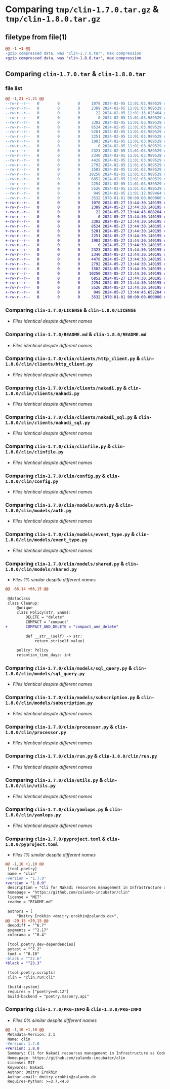 # Comparing `tmp/clin-1.7.0.tar.gz` & `tmp/clin-1.8.0.tar.gz`

## filetype from file(1)

```diff
@@ -1 +1 @@
-gzip compressed data, was "clin-1.7.0.tar", max compression
+gzip compressed data, was "clin-1.8.0.tar", max compression
```

## Comparing `clin-1.7.0.tar` & `clin-1.8.0.tar`

### file list

```diff
@@ -1,21 +1,21 @@
--rw-r--r--   0        0        0     1078 2024-02-05 11:01:03.989529 clin-1.7.0/LICENSE
--rw-r--r--   0        0        0     2389 2024-02-05 11:01:03.989529 clin-1.7.0/README.md
--rw-r--r--   0        0        0       22 2024-02-05 11:01:13.025464 clin-1.7.0/clin/__init__.py
--rw-r--r--   0        0        0        0 2024-02-05 11:01:03.989529 clin-1.7.0/clin/clients/__init__.py
--rw-r--r--   0        0        0     3302 2024-02-05 11:01:03.989529 clin-1.7.0/clin/clients/http_client.py
--rw-r--r--   0        0        0     8524 2024-02-05 11:01:03.989529 clin-1.7.0/clin/clients/nakadi.py
--rw-r--r--   0        0        0     5201 2024-02-05 11:01:03.989529 clin-1.7.0/clin/clients/nakadi_sql.py
--rw-r--r--   0        0        0     2251 2024-02-05 11:01:03.989529 clin-1.7.0/clin/clinfile.py
--rw-r--r--   0        0        0     1903 2024-02-05 11:01:03.989529 clin-1.7.0/clin/config.py
--rw-r--r--   0        0        0        0 2024-02-05 11:01:03.989529 clin-1.7.0/clin/models/__init__.py
--rw-r--r--   0        0        0     2323 2024-02-05 11:01:03.989529 clin-1.7.0/clin/models/auth.py
--rw-r--r--   0        0        0     2340 2024-02-05 11:01:03.989529 clin-1.7.0/clin/models/event_type.py
--rw-r--r--   0        0        0     4428 2024-02-05 11:01:03.989529 clin-1.7.0/clin/models/shared.py
--rw-r--r--   0        0        0     2792 2024-02-05 11:01:03.989529 clin-1.7.0/clin/models/sql_query.py
--rw-r--r--   0        0        0     1502 2024-02-05 11:01:03.989529 clin-1.7.0/clin/models/subscription.py
--rw-r--r--   0        0        0    10250 2024-02-05 11:01:03.989529 clin-1.7.0/clin/processor.py
--rw-r--r--   0        0        0     6852 2024-02-05 11:01:03.989529 clin-1.7.0/clin/run.py
--rw-r--r--   0        0        0     2254 2024-02-05 11:01:03.989529 clin-1.7.0/clin/utils.py
--rw-r--r--   0        0        0     5526 2024-02-05 11:01:03.989529 clin-1.7.0/clin/yamlops.py
--rw-r--r--   0        0        0      949 2024-02-05 11:01:12.989464 clin-1.7.0/pyproject.toml
--rw-r--r--   0        0        0     3532 1970-01-01 00:00:00.000000 clin-1.7.0/PKG-INFO
+-rw-r--r--   0        0        0     1078 2024-05-27 13:44:30.140195 clin-1.8.0/LICENSE
+-rw-r--r--   0        0        0     2389 2024-05-27 13:44:30.140195 clin-1.8.0/README.md
+-rw-r--r--   0        0        0       22 2024-05-27 13:44:43.688204 clin-1.8.0/clin/__init__.py
+-rw-r--r--   0        0        0        0 2024-05-27 13:44:30.140195 clin-1.8.0/clin/clients/__init__.py
+-rw-r--r--   0        0        0     3302 2024-05-27 13:44:30.140195 clin-1.8.0/clin/clients/http_client.py
+-rw-r--r--   0        0        0     8524 2024-05-27 13:44:30.140195 clin-1.8.0/clin/clients/nakadi.py
+-rw-r--r--   0        0        0     5201 2024-05-27 13:44:30.140195 clin-1.8.0/clin/clients/nakadi_sql.py
+-rw-r--r--   0        0        0     2251 2024-05-27 13:44:30.140195 clin-1.8.0/clin/clinfile.py
+-rw-r--r--   0        0        0     1903 2024-05-27 13:44:30.140195 clin-1.8.0/clin/config.py
+-rw-r--r--   0        0        0        0 2024-05-27 13:44:30.140195 clin-1.8.0/clin/models/__init__.py
+-rw-r--r--   0        0        0     2323 2024-05-27 13:44:30.140195 clin-1.8.0/clin/models/auth.py
+-rw-r--r--   0        0        0     2340 2024-05-27 13:44:30.140195 clin-1.8.0/clin/models/event_type.py
+-rw-r--r--   0        0        0     4478 2024-05-27 13:44:30.140195 clin-1.8.0/clin/models/shared.py
+-rw-r--r--   0        0        0     2792 2024-05-27 13:44:30.140195 clin-1.8.0/clin/models/sql_query.py
+-rw-r--r--   0        0        0     1502 2024-05-27 13:44:30.140195 clin-1.8.0/clin/models/subscription.py
+-rw-r--r--   0        0        0    10250 2024-05-27 13:44:30.140195 clin-1.8.0/clin/processor.py
+-rw-r--r--   0        0        0     6852 2024-05-27 13:44:30.140195 clin-1.8.0/clin/run.py
+-rw-r--r--   0        0        0     2254 2024-05-27 13:44:30.140195 clin-1.8.0/clin/utils.py
+-rw-r--r--   0        0        0     5526 2024-05-27 13:44:30.140195 clin-1.8.0/clin/yamlops.py
+-rw-r--r--   0        0        0      949 2024-05-27 13:44:43.652204 clin-1.8.0/pyproject.toml
+-rw-r--r--   0        0        0     3532 1970-01-01 00:00:00.000000 clin-1.8.0/PKG-INFO
```

### Comparing `clin-1.7.0/LICENSE` & `clin-1.8.0/LICENSE`

 * *Files identical despite different names*

### Comparing `clin-1.7.0/README.md` & `clin-1.8.0/README.md`

 * *Files identical despite different names*

### Comparing `clin-1.7.0/clin/clients/http_client.py` & `clin-1.8.0/clin/clients/http_client.py`

 * *Files identical despite different names*

### Comparing `clin-1.7.0/clin/clients/nakadi.py` & `clin-1.8.0/clin/clients/nakadi.py`

 * *Files identical despite different names*

### Comparing `clin-1.7.0/clin/clients/nakadi_sql.py` & `clin-1.8.0/clin/clients/nakadi_sql.py`

 * *Files identical despite different names*

### Comparing `clin-1.7.0/clin/clinfile.py` & `clin-1.8.0/clin/clinfile.py`

 * *Files identical despite different names*

### Comparing `clin-1.7.0/clin/config.py` & `clin-1.8.0/clin/config.py`

 * *Files identical despite different names*

### Comparing `clin-1.7.0/clin/models/auth.py` & `clin-1.8.0/clin/models/auth.py`

 * *Files identical despite different names*

### Comparing `clin-1.7.0/clin/models/event_type.py` & `clin-1.8.0/clin/models/event_type.py`

 * *Files identical despite different names*

### Comparing `clin-1.7.0/clin/models/shared.py` & `clin-1.8.0/clin/models/shared.py`

 * *Files 1% similar despite different names*

```diff
@@ -66,14 +66,15 @@
 
 @dataclass
 class Cleanup:
     @unique
     class Policy(str, Enum):
         DELETE = "delete"
         COMPACT = "compact"
+        COMPACT_AND_DELETE = "compact_and_delete"
 
         def __str__(self) -> str:
             return str(self.value)
 
     policy: Policy
     retention_time_days: int
```

### Comparing `clin-1.7.0/clin/models/sql_query.py` & `clin-1.8.0/clin/models/sql_query.py`

 * *Files identical despite different names*

### Comparing `clin-1.7.0/clin/models/subscription.py` & `clin-1.8.0/clin/models/subscription.py`

 * *Files identical despite different names*

### Comparing `clin-1.7.0/clin/processor.py` & `clin-1.8.0/clin/processor.py`

 * *Files identical despite different names*

### Comparing `clin-1.7.0/clin/run.py` & `clin-1.8.0/clin/run.py`

 * *Files identical despite different names*

### Comparing `clin-1.7.0/clin/utils.py` & `clin-1.8.0/clin/utils.py`

 * *Files identical despite different names*

### Comparing `clin-1.7.0/clin/yamlops.py` & `clin-1.8.0/clin/yamlops.py`

 * *Files identical despite different names*

### Comparing `clin-1.7.0/pyproject.toml` & `clin-1.8.0/pyproject.toml`

 * *Files 1% similar despite different names*

```diff
@@ -1,10 +1,10 @@
 [tool.poetry]
 name = "clin"
-version = "1.7.0"
+version = "1.8.0"
 description = "Cli for Nakadi resources management in Infrastructure as Code style"
 homepage = "https://github.com/zalando-incubator/clin"
 license = "MIT"
 readme = "README.md"
 
 authors = [
     "Dmitry Erokhin <dmitry.erokhin@zalando.de>",
@@ -29,15 +29,15 @@
 deepdiff = "^6.7"
 pygments = "^2.17"
 colorama = "^0.4"
 
 [tool.poetry.dev-dependencies]
 pytest = "^7.2"
 toml = "^0.10"
-black = "^22.6"
+black = "^23.3"
 
 [tool.poetry.scripts]
 clin = "clin.run:cli"
 
 [build-system]
 requires = ["poetry>=0.12"]
 build-backend = "poetry.masonry.api"
```

### Comparing `clin-1.7.0/PKG-INFO` & `clin-1.8.0/PKG-INFO`

 * *Files 0% similar despite different names*

```diff
@@ -1,10 +1,10 @@
 Metadata-Version: 2.1
 Name: clin
-Version: 1.7.0
+Version: 1.8.0
 Summary: Cli for Nakadi resources management in Infrastructure as Code style
 Home-page: https://github.com/zalando-incubator/clin
 License: MIT
 Keywords: Nakadi
 Author: Dmitry Erokhin
 Author-email: dmitry.erokhin@zalando.de
 Requires-Python: >=3.7,<4.0
```

